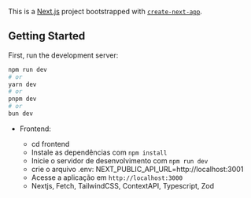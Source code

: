 This is a [Next.js](https://nextjs.org) project bootstrapped with [`create-next-app`](https://nextjs.org/docs/app/api-reference/cli/create-next-app).

## Getting Started

First, run the development server:

```bash
npm run dev
# or
yarn dev
# or
pnpm dev
# or
bun dev
```

- Frontend:

  - cd frontend
  - Instale as dependências com `npm install`
  - Inicie o servidor de desenvolvimento com `npm run dev`
  - crie o arquivo .env: NEXT_PUBLIC_API_URL=http://localhost:3001
  - Acesse a aplicação em `http://localhost:3000`
  - Nextjs, Fetch, TailwindCSS, ContextAPI, Typescript, Zod
